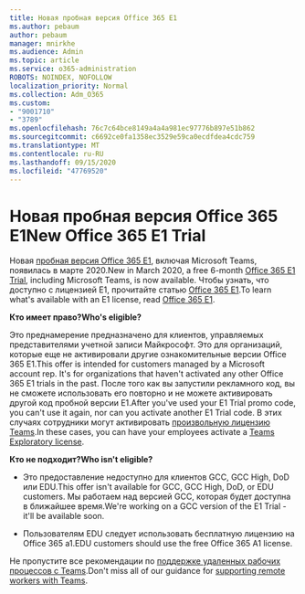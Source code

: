 ```yaml
---
title: Новая пробная версия Office 365 E1
ms.author: pebaum
author: pebaum
manager: mnirkhe
ms.audience: Admin
ms.topic: article
ms.service: o365-administration
ROBOTS: NOINDEX, NOFOLLOW
localization_priority: Normal
ms.collection: Adm_O365
ms.custom:
- "9001710"
- "3789"
ms.openlocfilehash: 76c7c64bce8149a4a4a981ec97776b897e51b862
ms.sourcegitcommit: c6692ce0fa1358ec3529e59ca0ecdfdea4cdc759
ms.translationtype: MT
ms.contentlocale: ru-RU
ms.lasthandoff: 09/15/2020
ms.locfileid: "47769520"
---
```

# <a name="new-office-365-e1-trial"></a><span data-ttu-id="2c917-102">Новая пробная версия Office 365 E1</span><span class="sxs-lookup"><span data-stu-id="2c917-102">New Office 365 E1 Trial</span></span>

<span data-ttu-id="2c917-103">Новая [пробная версия Office 365 E1](https://docs.microsoft.com/MicrosoftTeams/e1-trial-license), включая Microsoft Teams, появилась в марте 2020.</span><span class="sxs-lookup"><span data-stu-id="2c917-103">New in March 2020, a free 6-month [Office 365 E1 Trial](https://docs.microsoft.com/MicrosoftTeams/e1-trial-license), including Microsoft Teams, is now available.</span></span> <span data-ttu-id="2c917-104">Чтобы узнать, что доступно с лицензией E1, прочитайте статью [Office 365 E1](https://www.microsoft.com/microsoft-365/business/office-365-enterprise-e1-business-software).</span><span class="sxs-lookup"><span data-stu-id="2c917-104">To learn what's available with an E1 license, read [Office 365 E1](https://www.microsoft.com/microsoft-365/business/office-365-enterprise-e1-business-software).</span></span>

<span data-ttu-id="2c917-105">**Кто имеет право?**</span><span class="sxs-lookup"><span data-stu-id="2c917-105">**Who's eligible?**</span></span>

<span data-ttu-id="2c917-106">Это преднамерение предназначено для клиентов, управляемых представителями учетной записи Майкрософт. Это для организаций, которые еще не активировали другие ознакомительные версии Office 365 E1.</span><span class="sxs-lookup"><span data-stu-id="2c917-106">This offer is intended for customers managed by a Microsoft account rep. It's for organizations that haven't activated any other Office 365 E1 trials in the past.</span></span> <span data-ttu-id="2c917-107">После того как вы запустили рекламного код, вы не сможете использовать его повторно и не можете активировать другой код пробной версии E1.</span><span class="sxs-lookup"><span data-stu-id="2c917-107">After you've used your E1 Trial promo code, you can't use it again, nor can you activate another E1 Trial code.</span></span> <span data-ttu-id="2c917-108">В этих случаях сотрудники могут активировать [произвольную лицензию Teams](https://docs.microsoft.com/MicrosoftTeams/teams-exploratory).</span><span class="sxs-lookup"><span data-stu-id="2c917-108">In these cases, you can have your employees activate a [Teams Exploratory license](https://docs.microsoft.com/MicrosoftTeams/teams-exploratory).</span></span>

<span data-ttu-id="2c917-109">**Кто не подходит?**</span><span class="sxs-lookup"><span data-stu-id="2c917-109">**Who isn't eligible?**</span></span>

- <span data-ttu-id="2c917-110">Это предоставление недоступно для клиентов GCC, GCC High, DoD или EDU.</span><span class="sxs-lookup"><span data-stu-id="2c917-110">This offer isn't available for GCC, GCC High, DoD, or EDU customers.</span></span> <span data-ttu-id="2c917-111">Мы работаем над версией GCC, которая будет доступна в ближайшее время.</span><span class="sxs-lookup"><span data-stu-id="2c917-111">We're working on a GCC version of the E1 Trial - it'll be available soon.</span></span>

 - <span data-ttu-id="2c917-112">Пользователям EDU следует использовать бесплатную лицензию на Office 365 a1.</span><span class="sxs-lookup"><span data-stu-id="2c917-112">EDU customers should use the free Office 365 A1 license.</span></span>

<span data-ttu-id="2c917-113">Не пропустите все рекомендации по [поддержке удаленных рабочих процессов с Teams](https://docs.microsoft.com/MicrosoftTeams/support-remote-work-with-teams).</span><span class="sxs-lookup"><span data-stu-id="2c917-113">Don't miss all of our guidance for [supporting remote workers with Teams](https://docs.microsoft.com/MicrosoftTeams/support-remote-work-with-teams).</span></span>
